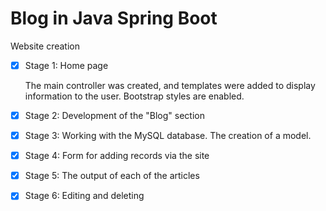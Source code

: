 # Blog in Java Spring Boot

Website creation
- [x] Stage 1: Home page
   
   The main controller was created, and templates were added to display information to the user. Bootstrap styles are enabled.
- [x] Stage 2: Development of the "Blog" section
- [x] Stage 3: Working with the MySQL database. The creation of a model.
- [x] Stage 4: Form for adding records via the site
- [x] Stage 5: The output of each of the articles
- [x] Stage 6: Editing and deleting 
